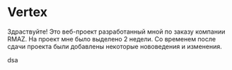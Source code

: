 # Vertex
Здраствуйте!
Это веб-проект разработанный мной по заказу компании RMAZ. На проект мне было выделено 2 недели. Со временем после сдачи проекта были добавлены некоторые нововедения и изменения. 


dsa
